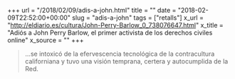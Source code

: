 +++
url = "/2018/02/09/adis-a-john.html"
title = ""
date = "2018-02-09T22:52:00+00:00"
slug = "adis-a-john"
tags = ["retalls"]
x_url = "http://eldiario.es/cultura/John-Perry-Barlow_0_738076647.html"
x_title = "Adiós a John Perry Barlow, el primer activista de los derechos civiles online"
x_source = ""
+++


> …se intoxicó de la efervescencia tecnológica de la contracultura californiana y tuvo una visión temprana, certera y autocumplida de la Red.

